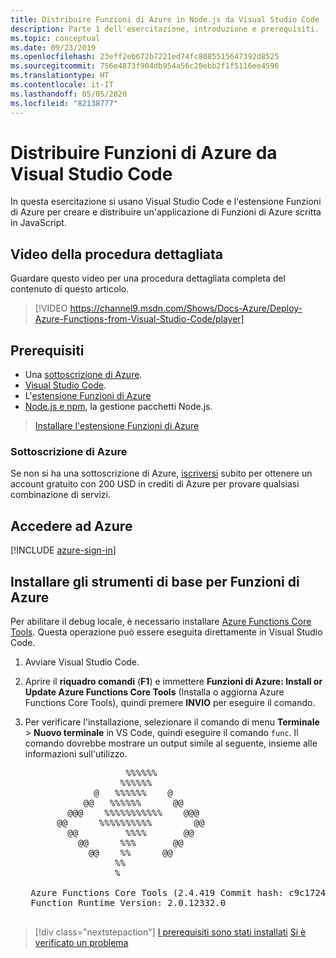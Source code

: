 ```yaml
---
title: Distribuire Funzioni di Azure in Node.js da Visual Studio Code
description: Parte 1 dell'esercitazione, introduzione e prerequisiti.
ms.topic: conceptual
ms.date: 09/23/2019
ms.openlocfilehash: 23eff2eb672b7221ed74fc8085515647392d8525
ms.sourcegitcommit: 756e4873f904db954a56c20ebb2f1f5116ee4596
ms.translationtype: HT
ms.contentlocale: it-IT
ms.lasthandoff: 05/05/2020
ms.locfileid: "82138777"
---
```

# <a name="deploy-azure-functions-from-visual-studio-code"></a>Distribuire Funzioni di Azure da Visual Studio Code

In questa esercitazione si usano Visual Studio Code e l'estensione Funzioni di Azure per creare e distribuire un'applicazione di Funzioni di Azure scritta in JavaScript.

## <a name="walkthrough-video"></a>Video della procedura dettagliata

Guardare questo video per una procedura dettagliata completa del contenuto di questo articolo.

> [!VIDEO https://channel9.msdn.com/Shows/Docs-Azure/Deploy-Azure-Functions-from-Visual-Studio-Code/player]

## <a name="prerequisites"></a>Prerequisiti

- Una [sottoscrizione di Azure](#azure-subscription).
- [Visual Studio Code](https://code.visualstudio.com/).
- L'[estensione Funzioni di Azure](https://marketplace.visualstudio.com/items?itemName=ms-azuretools.vscode-azurefunctions)
- [Node.js e npm](https://nodejs.org/en/download), la gestione pacchetti Node.js.

> <a class="tutorial-install-extension-btn" href="https://marketplace.visualstudio.com/items?itemName=ms-azuretools.vscode-azurefunctions">Installare l'estensione Funzioni di Azure</a>

### <a name="azure-subscription"></a>Sottoscrizione di Azure

Se non si ha una sottoscrizione di Azure, [iscriversi](https://azure.microsoft.com/free/?utm_source=campaign&utm_campaign=vscode-tutorial-functions-extension&mktingSource=vscode-tutorial-functions-extension) subito per ottenere un account gratuito con 200 USD in crediti di Azure per provare qualsiasi combinazione di servizi.

## <a name="sign-in-to-azure"></a>Accedere ad Azure

[!INCLUDE [azure-sign-in](includes/azure-sign-in.md)]

## <a name="install-the-azure-functions-core-tools"></a>Installare gli strumenti di base per Funzioni di Azure

Per abilitare il debug locale, è necessario installare [Azure Functions Core Tools](https://github.com/Azure/azure-functions-core-tools). Questa operazione può essere eseguita direttamente in Visual Studio Code.

1. Avviare Visual Studio Code.

1. Aprire il **riquadro comandi** (**F1**) e immettere **Funzioni di Azure: Install or Update Azure Functions Core Tools** (Installa o aggiorna Azure Functions Core Tools), quindi premere **INVIO** per eseguire il comando.

1. Per verificare l'installazione, selezionare il comando di menu **Terminale** > **Nuovo terminale** in VS Code, quindi eseguire il comando `func`. Il comando dovrebbe mostrare un output simile al seguente, insieme alle informazioni sull'utilizzo.

    <pre>
                      %%%%%%
                     %%%%%%
                @   %%%%%%    @
              @@   %%%%%%      @@
           @@@    %%%%%%%%%%%    @@@
         @@      %%%%%%%%%%        @@
           @@         %%%%       @@
             @@      %%%       @@
               @@    %%      @@
                    %%
                    %

    Azure Functions Core Tools (2.4.419 Commit hash: c9c1724d002bd90b2e6b41393915ea3a26bcf0ce)
    Function Runtime Version: 2.0.12332.0
    </pre>

> [!div class="nextstepaction"]
> [I prerequisiti sono stati installati](tutorial-vscode-serverless-node-02.md) [Si è verificato un problema](https://www.research.net/r/PWZWZ52?tutorial=node-deployment-azurefunctions&step=getting-started)
